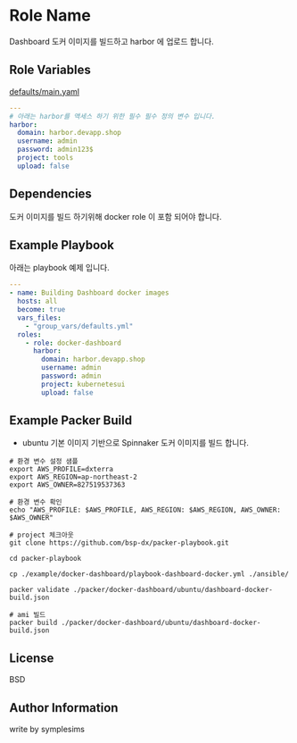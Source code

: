 Role Name
=========

Dashboard 도커 이미지를 빌드하고 harbor 에 업로드 합니다.

Role Variables
--------------

[defaults/main.yaml](./defaults/main.yml)
```yaml
---
# 아래는 harbor를 액세스 하기 위한 필수 필수 정의 변수 입니다.
harbor:
  domain: harbor.devapp.shop
  username: admin
  password: admin123$
  project: tools
  upload: false
```

Dependencies
------------

도커 이미지를 빌드 하기위해 docker role 이 포함 되어야 합니다.

Example Playbook
----------------
아래는 playbook 예제 입니다.

```yaml
---
- name: Building Dashboard docker images
  hosts: all
  become: true
  vars_files:
    - "group_vars/defaults.yml"
  roles:
    - role: docker-dashboard
      harbor:
        domain: harbor.devapp.shop
        username: admin
        password: admin
        project: kubernetesui
        upload: false
```


Example Packer Build
----------------
- ubuntu 기본 이미지 기반으로 Spinnaker 도커 이미지를 빌드 합니다.
```shell
# 환경 변수 설정 샘플
export AWS_PROFILE=dxterra
export AWS_REGION=ap-northeast-2
export AWS_OWNER=827519537363

# 환경 변수 확인
echo "AWS_PROFILE: $AWS_PROFILE, AWS_REGION: $AWS_REGION, AWS_OWNER: $AWS_OWNER"

# project 체크아웃
git clone https://github.com/bsp-dx/packer-playbook.git

cd packer-playbook

cp ./example/docker-dashboard/playbook-dashboard-docker.yml ./ansible/

packer validate ./packer/docker-dashboard/ubuntu/dashboard-docker-build.json

# ami 빌드 
packer build ./packer/docker-dashboard/ubuntu/dashboard-docker-build.json
```


License
-------
BSD

Author Information
------------------

write by symplesims

